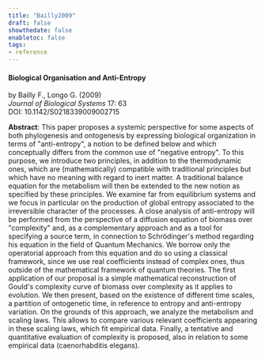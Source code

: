 ```yaml
---
title: "Bailly2009"
draft: false
showthedate: false
enabletoc: false
tags:
- reference
---
```


#### **Biological Organisation and Anti-Entropy**     
by Bailly F., Longo G. (2009)         
*Journal of Biological Systems* 17: 63       
DOI: 10.1142/S0218339009002715     

**Abstract**:  This paper proposes a systemic perspective for some aspects of both phylogenesis and ontogenesis by expressing biological organization in terms of "anti-entropy", a notion to be defined below and which conceptually differs from the common use of "negative entropy". To this purpose, we introduce two principles, in addition to the thermodynamic ones, which are (mathematically) compatible with traditional principles but which have no meaning with regard to inert matter. A traditional balance equation for the metabolism will then be extended to the new notion as specified by these principles. We examine far from equilibrium systems and we focus in particular on the production of global entropy associated to the irreversible character of the processes. A close analysis of anti-entropy will be performed from the perspective of a diffusion equation of biomass over "complexity" and, as a complementary approach and as a tool for specifying a source term, in connection to Schrödinger's method regarding his equation in the field of Quantum Mechanics. We borrow only the operatorial approach from this equation and do so using a classical framework, since we use real coefficients instead of complex ones, thus outside of the mathematical framework of quantum theories. The first application of our proposal is a simple mathematical reconstruction of Gould's complexity curve of biomass over complexity as it applies to evolution. We then present, based on the existence of different time scales, a partition of ontogenetic time, in reference to entropy and anti-entropy variation. On the grounds of this approach, we analyze the metabolism and scaling laws. This allows to compare various relevant coefficients appearing in these scaling laws, which fit empirical data. Finally, a tentative and quantitative evaluation of complexity is proposed, also in relation to some empirical data (caenorhabditis elegans).


